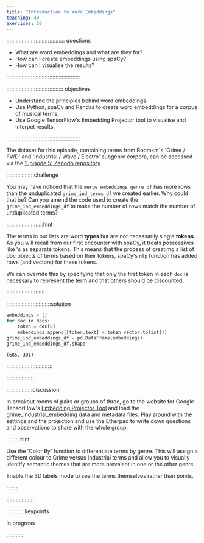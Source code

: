 ```yaml
---
title: "Introduction to Word Embeddings"
teaching: 40
exercises: 20
---
```


:::::::::::::::::::::::::::::::::::::: questions 

- What are word embeddings and what are they for?
- How can I create embeddings using spaCy?
- How can I visualise the results?

::::::::::::::::::::::::::::::::::::::::::::::::

::::::::::::::::::::::::::::::::::::: objectives

- Understand the principles behind word embeddings.
- Use Python, spaCy and Pandas to create word embeddings for a corpus of musical terms.
- Use Google TensorFlow's Embedding Projector tool to visualise and interpet results.

::::::::::::::::::::::::::::::::::::::::::::::::

The dataset for this episode, containing terms from Boomkat's 'Grime / FWD' and 'Industrial / Wave / Electro' subgenre corpora, can be accessed via the ['Episode 5' Zenodo repository](https://zenodo.org/records/10931458).

::::::::::::::::::challenge

You may have noticed that the ```merge_embeddings_genre_df``` has more rows than the unduplicated ```grime_ind_terms_df``` we created earlier. Why could that be? Can you amend the code used to create the ```grime_ind_embeddings_df``` to make the number of rows match the number of unduplicated terms?

::::::::::::::::::::::::hint 

The terms in our lists are word **types** but are not necessarily single **tokens**. As you will recall from our first encounter with spaCy, it treats possessives like 's as separate tokens. This means that the process of creatimg a list of doc objects of terms based on their tokens, spaCy's ```nlp``` function has added rows (and vectors) for these tokens.

We can override this by specifying that only the first token in each ```doc``` is necessary to represent the term and that others should be discounted.

:::::::::::::::::::::::::

:::::::::::::::::::::::::::::solution

```python
embeddings = []
for doc in docs:
    token = doc[0]
    embeddings.append([token.text] + token.vector.tolist())
grime_ind_embeddings_df = pd.DataFrame(embeddings)
grime_ind_embeddings_df.shape
```
```
(685, 301)
```

::::::::::::::::::::::::::::::

::::::::::::::::::


:::::::::::::::::discussion

In breakout rooms of pairs or groups of three, go to the website for Google TensorFlow's [Embedding Projector Tool](https://projector.tensorflow.org/) and load the grime_industrial_embedding data and metadata files. Play around with the settings and the projection and use the Etherpad to write down questions and observations to share with the whole group.

:::::::::hint

Use the 'Color By' function to differentiate terms by genre. This will assign a different colour to Grime versus Industrial terms and allow you to visually identify semantic themes that are more prevalent in one or the other genre.

Enable the 3D labels mode to see the terms themselves rather than points.

::::::::

::::::::::::::::::

::::::::::: keypoints

In progress

::::::::::: 
